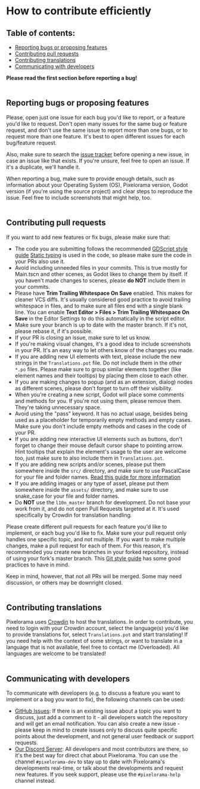 # How to contribute efficiently

## Table of contents:

* [Reporting bugs or proposing features](#reporting-bugs-or-proposing-features)
* [Contributing pull requests](#contributing-pull-requests)
* [Contributing translations](#contributing-translations)
* [Communicating with developers](#communicating-with-developers)

**Please read the first section before reporting a bug!**
<br><br>

## Reporting bugs or proposing features
Please, open just one issue for each bug you'd like to report, or a feature you'd like to request. Don't open many issues for the same bug or feature request, and don't use the same issue to report more than one bugs, or to request more than one feature. It's best to open different issues for each bug/feature request.

Also, make sure to search the [issue tracker](https://github.com/Orama-Interactive/Pixelorama/issues) before opening a new issue, in case an issue like that exists. If you're unsure, feel free to open an issue. If it's a duplicate, we'll handle it.

When reporting a bug, make sure to provide enough details, such as information about your Operating System (OS), Pixelorama version, Godot version (if you're using the source project) and clear steps to reproduce the issue. Feel free to include screenshots that might help, too.
<br><br>

## Contributing pull requests
If you want to add new features or fix bugs, please make sure that:
- The code you are submitting follows the recommended [GDScript style guide](https://docs.godotengine.org/en/latest/getting_started/scripting/gdscript/gdscript_styleguide.html)
  [Static typing](https://docs.godotengine.org/en/latest/getting_started/scripting/gdscript/static_typing.html) is used in the code, so please make sure the code in your PRs also use it.
- Avoid including unneeded files in your commits. This is true mostly for Main.tscn and other scenes, as Godot likes to change them by itself. If you haven't made changes to scenes, please **do NOT** include them in your commits.
- Please have **Trim Trailing Whitespace On Save** enabled. This makes for cleaner VCS diffs. It's usually considered good practice to avoid trailing whitespace in files, and to make sure all files end with a single blank line.
  You can enable **Text Editor > Files > Trim Trailing Whitespace On Save** in the Editor Settings to do this automatically in the script editor.
- Make sure your branch is up to date with the master branch. If it's not, please rebase it, if it's possible.
- If your PR is closing an issue, make sure to let us know.
- If you're making visual changes, it's a good idea to include screenshots in your PR. It's an easy way to let others know of the changes you made.
- If you are adding new UI elements with text, please include the new strings in the `Translations.pot` file. Do not include them in the other `*.po` files. Please make sure to group similar elements together (like element names and their tooltips) by placing them close to each other.
- If you are making changes to popup (and as an extension, dialog) nodes as different scenes, please don't forget to turn off their visibility.
- When you're creating a new script, Godot will place some comments and methods for you. If you're not using them, please remove them. They're taking unnecessary space.
- Avoid using the "pass" keyword. It has no actual usage, besides being used as a placeholder for temporarily empty methods and empty cases. Make sure you don't include empty methods and cases in the code of your PR.
- If you are adding new interactive UI elements such as buttons, don't forget to change their mouse default cursor shape to pointing arrow. Hint tooltips that explain the element's usage to the user are welcome too, just make sure to also include them in `Translations.pot`.
- If you are adding new scripts and/or scenes, please put them somewhere inside the `src/` directory, and make sure to use PascalCase for your file and folder names. [Read this guide for more information](https://www.gdquest.com/docs/guidelines/best-practices/godot-gdscript/)
- If you are adding images or any type of asset, please put them somewhere inside the `assets/` directory, and make sure to use snake_case for your file and folder names.
- Do **NOT** use the `l10n_master` branch for development. Do not base your work from it, and do not open Pull Requests targeted at it. It's used specifically by Crowdin for translation handling.

Please create different pull requests for each feature you'd like to implement, or each bug you'd like to fix. Make sure your pull request only handles one specific topic, and not multiple. If you want to make multiple changes, make a pull request for each of them. For this reason, it's recommended you create new branches in your forked repository, instead of using your fork's master branch.
This [Git style guide](https://github.com/agis-/git-style-guide) has some good practices to have in mind.

Keep in mind, however, that not all PRs will be merged. Some may need discussion, or others may be downright closed.
<br><br>

## Contributing translations
Pixelorama uses [Crowdin](https://crowdin.com/project/pixelorama) to host the translations. In order to contribute, you need to login with your Crowdin account, select the language(s) you'd like to provide translations for, select `Translations.pot` and start translating!
If you need help with the context of some strings, or want to translate in a language that is not available, feel free to contact me (Overloaded). All languages are welcome to be translated!
<br><br>

## Communicating with developers
To communicate with developers (e.g. to discuss a feature you want to implement or a bug you want to fix), the following channels can be used:

- [GitHub Issues](https://github.com/Orama-Interactive/Pixelorama/issues): If there is an
  existing issue about a topic you want to discuss, just add a comment to it -
  all developers watch the repository and will get an email notification. You
  can also create a new issue - please keep in mind to create issues only to
  discuss quite specific points about the development, and not general user
  feedback or support requests.
- [Our Discord Server](https://discord.gg/GTMtr8s): All developers and most contributors are there, so it's the best way for direct chat
  about Pixelorama. You can use the channel `#pixelorama-dev` to stay up to date with Pixelorama's developments real-time,
  or talk about the developments and request new features. If you seek support, please use the `#pixelorama-help` channel instead.

